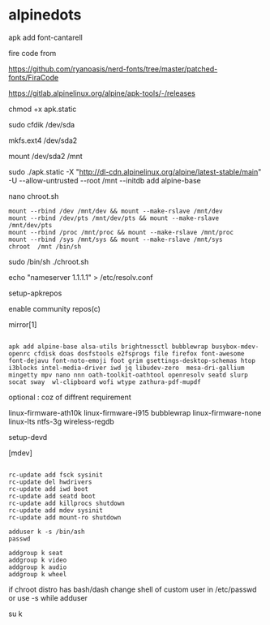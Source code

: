 # alpinedots

apk  add  font-cantarell

fire code from 

https://github.com/ryanoasis/nerd-fonts/tree/master/patched-fonts/FiraCode


 https://gitlab.alpinelinux.org/alpine/apk-tools/-/releases

 chmod +x apk.static

sudo cfdik /dev/sda

mkfs.ext4 /dev/sda2  

mount /dev/sda2 /mnt

sudo ./apk.static  -X "http://dl-cdn.alpinelinux.org/alpine/latest-stable/main" -U --allow-untrusted --root /mnt --initdb add alpine-base

nano chroot.sh
```
mount --rbind /dev /mnt/dev && mount --make-rslave /mnt/dev
mount --rbind /dev/pts /mnt/dev/pts && mount --make-rslave /mnt/dev/pts
mount --rbind /proc /mnt/proc && mount --make-rslave /mnt/proc
mount --rbind /sys /mnt/sys && mount --make-rslave /mnt/sys
chroot  /mnt /bin/sh  
```
sudo /bin/sh ./chroot.sh

echo "nameserver 1.1.1.1"  > /etc/resolv.conf

 setup-apkrepos

 enable community repos(c)
 
 mirror[1]
```

apk add alpine-base alsa-utils brightnessctl bubblewrap busybox-mdev-openrc cfdisk doas dosfstools e2fsprogs file firefox font-awesome font-dejavu font-noto-emoji foot grim gsettings-desktop-schemas htop i3blocks intel-media-driver iwd jq libudev-zero  mesa-dri-gallium mingetty mpv nano nnn oath-toolkit-oathtool openresolv seatd slurp socat sway  wl-clipboard wofi wtype zathura-pdf-mupdf 
```

optional : coz of diffrent  requirement

 linux-firmware-ath10k linux-firmware-i915 bubblewrap linux-firmware-none linux-lts ntfs-3g wireless-regdb  

 setup-devd
 
 [mdev]
```

rc-update add fsck sysinit
rc-update del hwdrivers
rc-update add iwd boot
rc-update add seatd boot
rc-update add killprocs shutdown
rc-update add mdev sysinit
rc-update add mount-ro shutdown

adduser k -s /bin/ash
passwd

addgroup k seat
addgroup k video
addgroup k audio
addgroup k wheel
```

if chroot distro has bash/dash change shell of custom user in /etc/passwd or use -s while adduser

su k 






 
